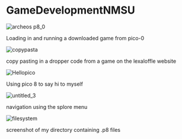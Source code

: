 # GameDevelopmentNMSU
![archeos p8_0](https://user-images.githubusercontent.com/44854053/151632724-5ace2498-a97b-4f57-8b07-df8006bfa83f.gif)

Loading in and running a downloaded game from pico-0


![copypasta](https://user-images.githubusercontent.com/44854053/151632791-45818b00-f1d7-4fab-9e58-6d0746245000.gif)

copy pasting in a dropper code from a game on the lexaloffle website 

![Hellopico](https://user-images.githubusercontent.com/44854053/151632873-bec97cfe-7938-48c0-ace9-c171d011c2a9.gif)

Using pico 8 to say hi to myself 


![untitled_3](https://user-images.githubusercontent.com/44854053/151632913-19151eca-fcc6-4ebf-b3fb-2f7af23a55ae.gif)

navigation using the splore menu 


![filesystem](https://user-images.githubusercontent.com/44854053/151632955-087100c0-4a9c-4dcf-932f-fd77ae1c0b2c.PNG)

screenshot of my directory containing .p8 files
